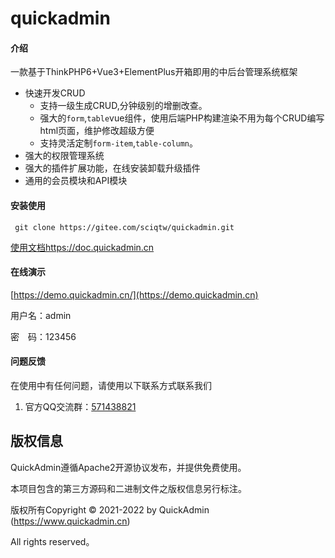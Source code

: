 # quickadmin

#### 介绍
一款基于ThinkPHP6+Vue3+ElementPlus开箱即用的中后台管理系统框架

* 快速开发CRUD
    * 支持一级生成CRUD,分钟级别的增删改查。
    * 强大的`form`,`table`vue组件，使用后端PHP构建渲染不用为每个CRUD编写html页面，维护修改超级方便
    * 支持灵活定制`form-item`,`table-column`。
* 强大的权限管理系统
* 强大的插件扩展功能，在线安装卸载升级插件
* 通用的会员模块和API模块


#### 安装使用

```
 git clone https://gitee.com/sciqtw/quickadmin.git
```


[使用文档https://doc.quickadmin.cn](https://doc.quickadmin.cn)

#### 在线演示

[https://demo.quickadmin.cn/](https://demo.quickadmin.cn)


用户名：admin

密　码：123456

#### 问题反馈

在使用中有任何问题，请使用以下联系方式联系我们

1. 官方QQ交流群：[571438821](https://jq.qq.com/?_wv=1027&k=RIaWbSX2)


## 版权信息

QuickAdmin遵循Apache2开源协议发布，并提供免费使用。

本项目包含的第三方源码和二进制文件之版权信息另行标注。

版权所有Copyright © 2021-2022 by QuickAdmin (https://www.quickadmin.cn)

All rights reserved。
